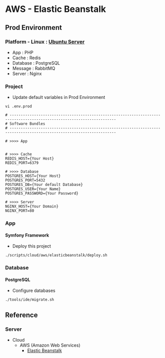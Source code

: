 # AWS - Elastic Beanstalk

## Prod Environment

### Platform - Linux : [Ubuntu Server](https://ubuntu.com/download/server/arm)

* App : PHP
* Cache : Redis
* Database : PostgreSQL
* Message : RabbitMQ
* Server : Nginx

### Project

* Update default variables in Prod Environment

```
vi .env.prod

# ----------------------------------------------------------------------------------------------------------------------
# Software Bundles
# ----------------------------------------------------------------------------------------------------------------------

# >>>> App


# >>>> Cache
REDIS_HOST={Your Host}
REDIS_PORT=6379

# >>>> Database
POSTGRES_HOST={Your Host}
POSTGRES_PORT=5432
POSTGRES_DB={Your default Database}
POSTGRES_USER={Your Name}
POSTGRES_PASSWORD={Your Password}

# >>>> Server
NGINX_HOST={Your Domain}
NGINX_PORT=80
```

### App

#### Symfony Framework

* Deploy this project

```
./scripts/cloud/aws/elasticbeanstalk/deploy.sh
```

### Database

#### PostgreSQL

* Configure databases

```
./tools/ide/migrate.sh
```

## Reference

### Server

* Cloud
    * AWS (Amazon Web Services)
        * [Elastic Beanstalk](https://aws.amazon.com/ko/elasticbeanstalk)

